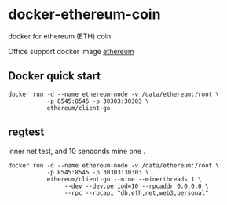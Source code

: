 # docker-ethereum-coin
docker for ethereum (ETH) coin

Office support docker image [ethereum](https://hub.docker.com/r/ethereum/client-go)

## Docker quick start

```
docker run -d --name ethereum-node -v /data/ethereum:/root \
           -p 8545:8545 -p 30303:30303 \
           ethereum/client-go
```

## regtest
inner net test, and 10 senconds mine one .
```
docker run -d --name ethereum-node -v /data/ethereum:/root \
           -p 8545:8545 -p 30303:30303 \
           ethereum/client-go --mine --minerthreads 1 \
                --dev --dev.period=10 --rpcaddr 0.0.0.0 \
                --rpc --rpcapi "db,eth,net,web3,personal"
```
